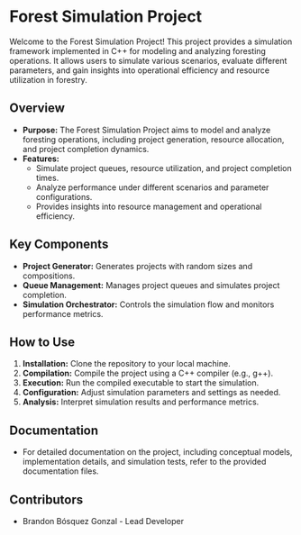 # Forest Simulation Project

Welcome to the Forest Simulation Project! This project provides a simulation framework implemented in C++ for modeling and analyzing foresting operations. It allows users to simulate various scenarios, evaluate different parameters, and gain insights into operational efficiency and resource utilization in forestry.

## Overview
- **Purpose:** The Forest Simulation Project aims to model and analyze foresting operations, including project generation, resource allocation, and project completion dynamics.
- **Features:** 
  - Simulate project queues, resource utilization, and project completion times.
  - Analyze performance under different scenarios and parameter configurations.
  - Provides insights into resource management and operational efficiency.

## Key Components
- **Project Generator:** Generates projects with random sizes and compositions.
- **Queue Management:** Manages project queues and simulates project completion.
- **Simulation Orchestrator:** Controls the simulation flow and monitors performance metrics.

## How to Use
1. **Installation:** Clone the repository to your local machine.
2. **Compilation:** Compile the project using a C++ compiler (e.g., g++).
3. **Execution:** Run the compiled executable to start the simulation.
4. **Configuration:** Adjust simulation parameters and settings as needed.
5. **Analysis:** Interpret simulation results and performance metrics.

## Documentation
- For detailed documentation on the project, including conceptual models, implementation details, and simulation tests, refer to the provided documentation files.

## Contributors
- Brandon Bósquez Gonzal - Lead Developer
